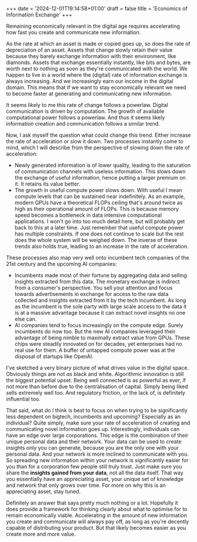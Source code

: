 +++
date = '2024-12-01T19:14:58+01:00'
draft = false
title = 'Economics of Information Exchange'
+++

Remaining economically relevant in the digital age requires accelerating how fast you create and communicate new information.

<!--more-->

As the rate at which an asset is made or copied goes up, so does the rate of depreciation of an asset. Assets that change slowly retain their value because they barely exchange information with their environment, like diamonds. Assets that exchange essentially instantly, like bits and bytes, are worth next to nothing as soon as they're communicated with the world. We happen to live in a world where the (digital) rate of information exchange is always increasing. And we increasingly earn our income in the digital domain. This means that if we want to stay economically relevant we need to become faster at generating and communicating new information.

It seems likely to me this rate of change follows a powerlaw. Digital communication is driven by computation. The growth of available computational power follows a powerlaw. And thus it seems likely information creation and communication follows a similar trend.

Now, I ask myself the question what could change this trend. Either increase the rate of acceleration or slow it down. Two processes instantly come to mind, which I will describe from the perspective of slowing down the rate of acceleration:
- Newly generated information is of lower quality, leading to the saturation of communication channels with useless information. This slows down the exchange of useful information, hence putting a larger premium on it. It retains its value better.
- The growth in useful compute power slows down. With useful I mean compute levels that can be sustained near indefinitely. As an example, modern GPUs have a theoretical FLOPs ceiling that's around twice as high as their operational amount of FLOPs. This is because memory speed becomes a bottleneck in data intensive computational applications. I won't go into too much detail here, but will probably get back to this at a later time. Just remember that useful compute power has multiple constraints. If one does not continue to scale but the rest does the whole system will be weighed down.
The inverse of these trends also holds true, leading to an increase in the rate of acceleration.

These processes also map very well onto incumbent tech companies of the 21st century and the upcoming AI companies:
- Incumbents made most of their fortune by aggregating data and selling insights extracted from this data. The monetary exchange is indirect from a consumer's perspective. You sell your attention and focus towards advertisements in exchange for access to the raw data collected and insights extracted from it by the tech incumbent. As long as the incumbent is the sole party with large scale access to the data it is at a massive advantage because it can extract novel insights no one else can.
- AI companies tend to focus increasingly on the compute edge. Surely incumbents do now too. But the new AI companies leveraged their advantage of being nimble to maximally extract value from GPUs. These chips were steadily innovated on for decades, yet enterprises had no real use for them. A buffer of untapped compute power was at the disposal of startups like OpenAI.

I've sketched a very binary picture of what drives value in the digital space. Obviously things are not _as_ black and white. Algorithmic innovation is still the biggest potential upset. Being well connected is as powerful as ever, if not more than before due to the centralisation of capital. Simply being liked sells extremely well too. And regulatory friction, or the lack of, is definitely influential too.

That said, what do I think is best to focus on when trying to be significantly less dependent on bigtech, incumbents and upcoming? Especially as an individual? Quite simply, make sure your rate of acceleration of creating and communicating novel information goes up. Interestingly, individuals can have an edge over large corporations. This edge is the combination of their unique personal data and their network. Your data can be used to create insights only you can generate, because you are the only one with your personal data. And your network is more inclined to communicate with you. So spreading new information within your network is significantly easier for you than for a corporation few people still truly trust. Just make sure you share the __insights gained from your data__, not all the data itself. That way you essentially have an appreciating asset, your unique set of knowledge and network that only grows over time. For more on why this is an appreciating asset, stay tuned.

Definitely an answer that says pretty much nothing or a lot. Hopefully it does provide a framework for thinking clearly about what to optimise for to remain economically viable. Accelerating in the amount of new information you create and communicate will always pay off, as long as you're decently capable of distributing your product. But that likely becomes easier as you create more and more value.

